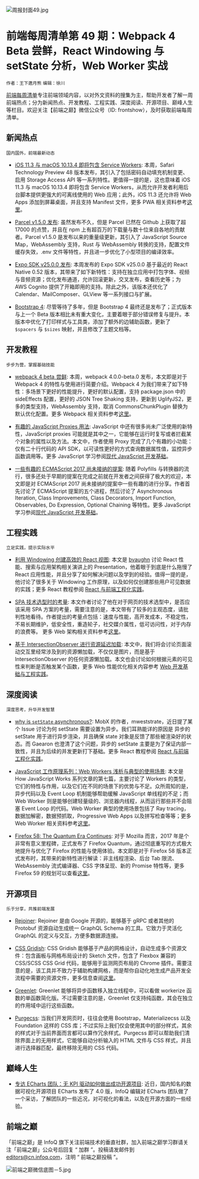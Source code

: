 ![周报封面49.jpg](http://upload-images.jianshu.io/upload_images/1647496-5931b2820439ccf4.jpg?imageMogr2/auto-orient/strip%7CimageView2/2/w/1240)

# 前端每周清单第 49 期：Webpack 4 Beta 尝鲜，React Windowing 与 setState 分析，Web Worker 实战

`作者：王下邀月熊` `编辑：徐川`

[前端每周清单](http://www.infoq.com/cn/FE-Weekly)专注前端领域内容，以对外文资料的搜集为主，帮助开发者了解一周前端热点；分为新闻热点、开发教程、工程实践、深度阅读、开源项目、巅峰人生等栏目。欢迎关注【前端之巅】微信公众号（ID: frontshow），及时获取前端每周清单。

## 新闻热点

`国内国外，前端最新动态`

* [iOS 11.3 与 macOS 10.13.4 即将包含 Service Workers](https://parg.co/Ui0): 本周，Safari Technology Preview 48 版本发布，其引入了包括密码自动填充机制变更、启用 Storage Access API 等一系列特性。更值得一提的是，这也意味着 iOS 11.3 与 macOS 10.13.4 即将包含 Service Workers，从而允许开发者利用后台脚本提供更强大的可离线使用的 Web 应用；此外，iOS 11.3 还允许将 Web Apps 添加到屏幕桌面，并且支持 Manifest 文件，更多 PWA 相关资料参考[这里](https://parg.co/UiT)。

* [Parcel v1.5.0 发布](https://parg.co/Uiv): 虽然发布不久，但是 Parcel 已然在 Github 上获取了超 17000 的点赞，并且在 npm 上有超百万的下载量与数十位来自各地的贡献者。Parcel v1.5.0 是发布以来的重量级更新，其引入了 JavaScript Source Map，WebAssembly 支持，Rust 与 WebAssembly 转换的支持，配置文件缓存失效，.env 文件等特性，并且进一步优化了小型项目的编译效率。

* [Expo SDK v25.0.0 发布](https://parg.co/Ui9): 本周发布的 Expo SDK v25.0.0 基于最近的 React Native 0.52 版本，其带来了如下新特性：支持在独立应用中打包字体、视频与音频资源；优化发布通道，允许回滚更新，交叉发布，查看历史等；为 AWS Cognito 提供了开箱即用的支持。除此之外，该版本还优化了 Calendar、MailComposer、GLView 等一系列接口与扩展。

- [Bootstrap 4](http://blog.getbootstrap.com/2018/01/18/bootstrap-4/): 尽管等待了多年，但是 Bootstrap 4 最终还是发布了；正式版本与上一个 Beta 版本相比未有重大变化，主要着眼于部分错误修复与提升。本版本中优化了打印样式与工具类，添加了额外的边辅助函数，更新了 `$spacers` 与 `$sizes` 映射，并且修改了主题文档等。

## 开发教程

`步步为营，掌握基础技能`

* [webpack 4 beta  尝鲜](https://parg.co/UiR): 本周，webpack 4.0.0-beta.0 发布，本文即是对于 Webpack 4 的特性与使用进行简要介绍。Webpack 4 为我们带来了如下特性：多场景下更好的性能提升，更好的默认配置，支持 package.json 中的 sideEffects 配置，更好的 JSON Tree Shaking 支持，更新到 UglifyJS2，更多的类型支持，WebAssembly 支持，取消 CommonsChunkPlugin 替换为默认优化配置。更多 Webpack 相关资料参考[这里](https://parg.co/UkT)。

- [有趣的 JavaScript Proxies 用法](https://parg.co/Uie): JavaScript 中还有很多尚未广泛使用的新特性，JavaScript proxies 可能就是其中之一，它能够在运行时复写或者拦截某个对象的属性以及方法。本文中，作者使用 Proxy 完成了几个有趣的小功能：仅有二十行代码的 API SDK，以可读性更好的方式查询数据属性值，监控异步函数调用等。更多 JavaScript 学习参阅[现代 JavaScript 开发基础](https://parg.co/bxN)。

- [一些有趣的 ECMAScript 2017 尚未接纳的提案](https://parg.co/UiW): 随着 Polyfills 与转换器的流行，很多还处于早期的提案在完成之前就在开发者之间获得了极大的欢迎，本文即是对 ECMAScript 2017 尚未接纳的提案中一些有趣的进行分享。作者首先讨论了 ECMAScript 提案的五个进程，然后讨论了 Asynchronous Iteration, Class Improvements, Class Decorators, Import Function, Observables, Do Expression, Optional Chaining 等特性。更多 JavaScript 学习参阅[现代 JavaScript 开发基础](https://parg.co/bxN)。

## 工程实践

`立足实践，提示实际水平`

* [利用 Windowing 创建高效的 React 视图](https://parg.co/UiL): 本文是 [bvaughn](https://github.com/bvaughn/) 讨论 React 性能、搜索与应用架构相关演讲上的 Presentation，他着眼于到底是什么拖慢了 React 应用性能，并且分享了如何解决问题以及学到的经验。值得一提的是，他讨论了很多关于 Windowing 工作原理，以及如何仅创建那些用户可见数据的实践；更多 React 教程参阅 [React 与前端工程化实践](https://parg.co/U0I)。

- [SPA 技术选型时的考量](https://parg.co/UiI): 本文作者讨论了他在对于网页的技术选型中，是否应该采用 SPA 方案的考量，需要注意的是，本文带有了较多的主观态度，请批判性地看待。作者提出的考量点包括：速度与性能，高开发成本，不稳定性，不易长期维护，低安全性，重造轮子，社交媒介属性，低可访问性，对于内存的浪费等。 更多 Web 架构相关资料参考[这里](https://parg.co/UiB)。

* [基于 IntersectionObserver 进行资源延迟加载](https://parg.co/Uiu): 本文中，我们将会讨论页面滚动交互里经常涉及到的资源懒加载，不仅仅是图片，而是基于 IntersectionObserver 的任何资源懒加载。本文也会讨论如何根据元素的可见性来判断是否触发某个函数，更多 Web 性能优化相关内容参考 [Web 开发基础与工程实践](https://parg.co/bMe)。

## 深度阅读

`深度思考，升华开发智慧`

* [why is `setState` asynchronous?](https://parg.co/Uid): MobX 的作者，mweststrate，近日提了某个 Issue 讨论为何 setState 需要设置为异步。我们耳熟能详的原因是 异步的 setState 用于进行异步渲染，并且确保 state 对象是反馈了那些被渲染好的状态。而 Gaearon 也澄清了这个问题，异步的 setState 主要是为了保证内部一致性，并且为后续的并发更新打下基础。更多 React 教程参阅 [React 与前端工程化实践](https://parg.co/U0I)。

* [JavaScript 工作原理系列：Web Workers 浅析与典型的使用场景](https://parg.co/Uig): 本文是 How JavaScript Works 系列文章的第七篇，主要讨论了 Workers 的类型，它们的特性与作用，以及它们在不同的场景下的优势与不足。众所周知的是，异步代码以及 Event Loop 机制能够帮助缓解 JavaScript 单线程的不足；而 Web Worker 则是能够创建轻量级的、浏览器内线程，从而运行那些并不会阻塞 Event Loop 的代码。Web Worker 典型的使用场景包括了 Ray tracing，数据加解密，数据预抓取，Progressive Web Apps 以及拼写检查等等；更多 Web Worker 相关资料参考[这里](https://parg.co/UiD)。

- [Firefox 58: The Quantum Era Continues](https://parg.co/UiO): 对于 Mozilla 而言，2017 年是个非常有意义里程碑，正式发布了 Firefox Quantum，通过彻底重写的方式极大地提升与优化了 Firefox 的性能与使用体验。本文即是对于 Firefox 58 版本正式发布时，其带来的新特性进行解读：非主线程渲染、后台 Tab 限流、WebAssembly 流式编译器、CSS 字体呈现、新的 Promise 特性等，更多 Firefox 59 的规划可以查看[这里](https://parg.co/Uis)。

## 开源项目

`乐于分享，共推前端发展`

* [Rejoiner](https://github.com/google/rejoiner): Rejoiner 是由 Google 开源的，能够基于 gRPC 或者其他的 Protobuf 资源自动生成统一 GraphQL Schema 的工具。它致力于灵活化 GraphQL 的定义与交互，方便多数据源连接。

- [CSS Gridish](https://github.com/ibm/css-gridish): CSS Gridish 能够基于产品的网格设计，自动生成多个资源文件：包含画板与网格布局设计的 Sketch 文件，包含了 Flexbox 兼容的 CSS/SCSS CSS Grid 代码，能够用于监测网页布局的 Chrome 插件。需要注意的是，该工具并不致力于辅助构建网格，而是帮你自动化地生成产品开发全流程中需要的资源文件，更多信息查阅[这里](https://parg.co/Uim)。

* [Greenlet](https://parg.co/Ui1): Greenlet 能够将异步函数移入独立线程中，可以看做 workerize 函数的单函数简化版。不过需要注意的是，Greenlet 仅支持纯函数，其会在独立的作用域中运行这些函数。

- [Purgecss](https://parg.co/Uia): 当我们开发网页时，往往会使用 Bootstrap，Materializecss 以及 Foundation 这样的 CSS 库；不过实际上我们仅会使用其中的部分样式，其余的样式对于当前界面而言都可以算作冗余样式。Purgecss 即可以帮助我们清除界面上的无用样式，它能够自动分析输入的 HTML 文件与 CSS 样式，并且进行选择器匹配，最终移除无用的 CSS 代码。

## 巅峰人生

* [专访 ECharts 团队：无 KPI 驱动如何做出成功开源项目](https://parg.co/Uii): 近日，国内知名的数据可视化开源项目 ECharts 发布了 4.0 版，InfoQ 编辑对 ECharts 团队做了一个采访，了解团队的一些近况，对可视化的看法，以及在开源方面的一些经验。

## 前端之巅

「前端之巅」是 InfoQ 旗下关注前端技术的垂直社群，加入前端之巅学习群请关注「前端之巅」公众号后回复 “ 加群 ”。投稿请发邮件到 editors@cn.infoq.com，注明 “ 前端之巅投稿 ”。

![前端之巅微信底图－5.jpg](http://upload-images.jianshu.io/upload_images/1647496-01712a993d2b23de.jpg?imageMogr2/auto-orient/strip%7CimageView2/2/w/1240)

